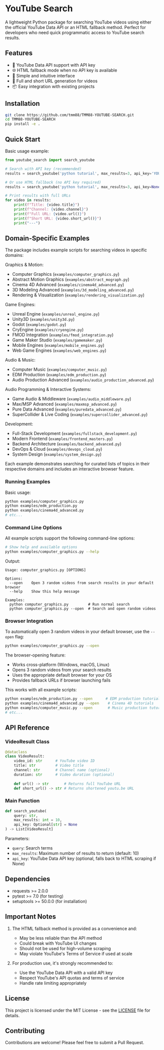 # YouTube Search

A lightweight Python package for searching YouTube videos using either the official YouTube Data API or an HTML fallback method. Perfect for developers who need quick programmatic access to YouTube search results.

## Features

- 🔑 YouTube Data API support with API key
- 🌐 HTML fallback mode when no API key is available
- 🎯 Simple and intuitive interface
- 🔗 Full and short URL generation for videos
- 📦 Easy integration with existing projects

## Installation

```bash
git clone https://github.com/tmm88/TMM88-YOUTUBE-SEARCH.git
cd TMM88-YOUTUBE-SEARCH
pip install -e .
```

## Quick Start

Basic usage example:

```python
from youtube_search import search_youtube

# Search with API key (recommended)
results = search_youtube('python tutorial', max_results=3, api_key='YOUR_API_KEY')

# Or use HTML fallback (no API key required)
results = search_youtube('python tutorial', max_results=3, api_key=None)

# Print results with full URLs
for video in results:
    print(f"Title: {video.title}")
    print(f"Channel: {video.channel}")
    print(f"Full URL: {video.url()}")
    print(f"Short URL: {video.short_url()}")
    print("---")
```

## Domain-Specific Examples

The package includes example scripts for searching videos in specific domains:

Graphics & Motion:
- Computer Graphics (`examples/computer_graphics.py`)
- Abstract Motion Graphics (`examples/abstract_mograph.py`)
- Cinema 4D Advanced (`examples/cinema4d_advanced.py`)
- 3D Modeling Advanced (`examples/3d_modeling_advanced.py`)
- Rendering & Visualization (`examples/rendering_visualization.py`)

Game Engines:
- Unreal Engine (`examples/unreal_engine.py`)
- Unity3D (`examples/unity3d.py`)
- Godot (`examples/godot.py`)
- CryEngine (`examples/cryengine.py`)
- FMOD Integration (`examples/fmod_integration.py`)
- Game Maker Studio (`examples/gamemaker.py`)
- Mobile Engines (`examples/mobile_engines.py`)
- Web Game Engines (`examples/web_engines.py`)

Audio & Music:
- Computer Music (`examples/computer_music.py`)
- EDM Production (`examples/edm_production.py`)
- Audio Production Advanced (`examples/audio_production_advanced.py`)

Audio Programming & Interactive Systems:
- Game Audio & Middleware (`examples/audio_middleware.py`)
- Max/MSP Advanced (`examples/maxmsp_advanced.py`)
- Pure Data Advanced (`examples/puredata_advanced.py`)
- SuperCollider & Live Coding (`examples/supercollider_advanced.py`)

Development:
- Full-Stack Development (`examples/fullstack_development.py`)
- Modern Frontend (`examples/frontend_masters.py`)
- Backend Architecture (`examples/backend_advanced.py`)
- DevOps & Cloud (`examples/devops_cloud.py`)
- System Design (`examples/system_design.py`)

Each example demonstrates searching for curated lists of topics in their respective domains and includes an interactive browser feature.

### Running Examples

Basic usage:
```bash
python examples/computer_graphics.py
python examples/edm_production.py
python examples/cinema4d_advanced.py
# etc...
```

### Command Line Options

All example scripts support the following command-line options:

```bash
# Show help and available options
python examples/computer_graphics.py --help
```

Output:
```
Usage: computer_graphics.py [OPTIONS]

Options:
  --open    Open 3 random videos from search results in your default browser
  --help    Show this help message

Examples:
  python computer_graphics.py         # Run normal search
  python computer_graphics.py --open  # Search and open random videos
```

### Browser Integration

To automatically open 3 random videos in your default browser, use the `--open` flag:
```bash
python examples/computer_graphics.py --open
```

The browser-opening feature:
- Works cross-platform (Windows, macOS, Linux)
- Opens 3 random videos from your search results
- Uses the appropriate default browser for your OS
- Provides fallback URLs if browser launching fails

This works with all example scripts:
```bash
python examples/edm_production.py --open      # EDM production tutorials
python examples/cinema4d_advanced.py --open    # Cinema 4D tutorials
python examples/computer_music.py --open       # Music production tutorials
# etc...
```

## API Reference

### VideoResult Class

```python
@dataclass
class VideoResult:
    video_id: str      # YouTube video ID
    title: str         # Video title
    channel: str       # Channel name (optional)
    duration: str      # Video duration (optional)
    
    def url() -> str       # Returns full YouTube URL
    def short_url() -> str # Returns shortened youtu.be URL
```

### Main Function

```python
def search_youtube(
    query: str,
    max_results: int = 10,
    api_key: Optional[str] = None
) -> List[VideoResult]
```

Parameters:
- `query`: Search terms
- `max_results`: Maximum number of results to return (default: 10)
- `api_key`: YouTube Data API key (optional, falls back to HTML scraping if None)

## Dependencies

- requests >= 2.0.0
- pytest >= 7.0 (for testing)
- setuptools >= 50.0.0 (for installation)

## Important Notes

1. The HTML fallback method is provided as a convenience and:
   - May be less reliable than the API method
   - Could break with YouTube UI changes
   - Should not be used for high-volume scraping
   - May violate YouTube's Terms of Service if used at scale

2. For production use, it's strongly recommended to:
   - Use the YouTube Data API with a valid API key
   - Respect YouTube's API quotas and terms of service
   - Handle rate limiting appropriately

## License

This project is licensed under the MIT License - see the [LICENSE](LICENSE) file for details.

## Contributing

Contributions are welcome! Please feel free to submit a Pull Request.
